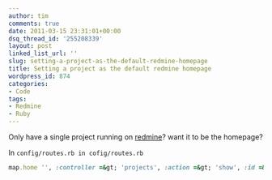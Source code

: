 ```yaml
---
author: tim
comments: true
date: 2011-03-15 23:31:01+00:00
dsq_thread_id: '255208339'
layout: post
linked_list_url: ''
slug: setting-a-project-as-the-default-redmine-homepage
title: Setting a project as the default redmine homepage
wordpress_id: 874
categories:
- Code
tags:
- Redmine
- Ruby
---
```


Only have a single project running on [redmine](http://www.redmine.org/)? want
it to be the homepage? 

In ```config/routes.rb in cofig/routes.rb```

```ruby
map.home '', :controller =&gt; 'projects', :action =&gt; 'show', :id =&gt; 'my_project_name'
```